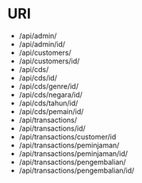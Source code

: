 








URI
===
- /api/admin/
- /api/admin/id/
- /api/customers/
- /api/customers/id/
- /api/cds/
- /api/cds/id/
- /api/cds/genre/id/
- /api/cds/negara/id/
- /api/cds/tahun/id/
- /api/cds/pemain/id/
- /api/transactions/
- /api/transactions/id/
- /api/transactions/customer/id
- /api/transactions/peminjaman/
- /api/transactions/peminjaman/id/
- /api/transactions/pengembalian/
- /api/transactions/pengembalian/id/